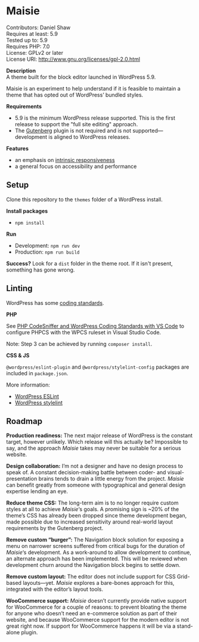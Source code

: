 # Maisie
Contributors: Daniel Shaw  
Requires at least: 5.9  
Tested up to: 5.9  
Requires PHP: 7.0  
License: GPLv2 or later  
License URI: http://www.gnu.org/licenses/gpl-2.0.html  

__Description__  
A theme built for the block editor launched in WordPress 5.9.

Maisie is an experiment to help understand if it is feasible to maintain a theme that has opted out of WordPress’ bundled styles.

__Requirements__

* 5.9 is the minimum WordPress release supported. This is the first release to support the "full site editing" approach.
* The [Gutenberg](https://wordpress.org/plugins/gutenberg/) plugin is not required and is not supported&mdash;development is aligned to WordPress releases.

__Features__

* an emphasis on [intrinsic responsiveness](https://every-layout.dev/rudiments/composition/#intrinsically-responsive)
* a general focus on accessibility and performance

## Setup

Clone this repository to the `themes` folder of a WordPress install.

__Install packages__

* `npm install`

__Run__

* Development: `npm run dev`
* Production: `npm run build`

__Success?__ Look for a `dist` folder in the theme root. If it isn't present, something has gone wrong.

## Linting

WordPress has some [coding standards](https://developer.wordpress.org/coding-standards/wordpress-coding-standards/).

__PHP__

See [PHP CodeSniffer and WordPress Coding Standards with VS Code](https://github.com/tommcfarlin/phpcs-wpcs-vscode) to configure PHPCS with the WPCS ruleset in Visual Studio Code.

Note: Step 3 can be achieved by running `composer install`.

__CSS & JS__

`@wordpress/eslint-plugin` and `@wordpress/stylelint-config` packages are included in `package.json`.

More information:

* [WordPress ESLint](https://developer.wordpress.org/block-editor/reference-guides/packages/packages-eslint-plugin/)
* [WordPress stylelint](https://developer.wordpress.org/block-editor/reference-guides/packages/packages-stylelint-config/)

## Roadmap

__Production readiness:__ The next major release of WordPress is the constant target, however unlikely. Which release will this actually be? Impossible to say, and the approach *Maisie* takes may never be suitable for a serious website.

__Design collaboration:__ I’m not a designer and have no design process to speak of. A constant decision-making battle between coder- and visual-presentation brains tends to drain a little energy from the project. *Maisie* can benefit greatly from someone with typographical and general design expertise lending an eye.

__Reduce theme CSS:__ The long-term aim is to no longer require custom styles at all to achieve *Maisie*‘s goals. A promising sign is ~20% of the theme’s CSS has already been dropped since theme development began, made possible due to increased sensitivity around real-world layout requirements by the Gutenberg project.

__Remove custom “burger”:__ The Navigation block solution for exposing a menu on narrower screens suffered from critical bugs for the duration of *Maisie*‘s development. As a work-around to allow development to continue, an alternate approach has been implemented. This will be reviewed when development churn around the Navigation block begins to settle down.

__Remove custom layout:__ The editor does not include support for CSS Grid-based layouts—yet. *Maisie* explores a bare-bones approach for this, integrated with the editor’s layout tools.

__WooCommerce support:__ *Maisie* doesn’t currently provide native support for WooCommerce for a couple of reasons: to prevent bloating the theme for anyone who doesn’t need an e-commerce solution as part of their website, and because WooCommerce support for the modern editor is not great right now. If support for WooCommerce happens it will be via a stand-alone plugin.
